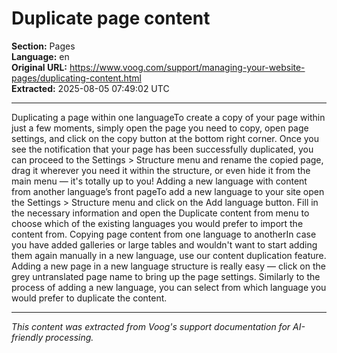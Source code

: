 # Duplicate page content

**Section:** Pages  
**Language:** en  
**Original URL:** https://www.voog.com/support/managing-your-website-pages/duplicating-content.html  
**Extracted:** 2025-08-05 07:49:02 UTC

---

Duplicating a page within one languageTo create a copy of your page within just a few moments, simply open the page you need to copy, open page settings, and click on the copy button at the bottom right corner.
Once you see the notification that your page has been successfully duplicated, you can proceed to the Settings > Structure menu and rename the copied page, drag it wherever you need it within the structure, or even hide it from the main menu — it's totally up to you!
Adding a new language with content from another language’s front pageTo add a new language to your site open the Settings > Structure menu and click on the Add language button. Fill in the necessary information and open the Duplicate content from menu to choose which of the existing languages you would prefer to import the content from.
Copying page content from one language to anotherIn case you have added galleries or large tables and wouldn't want to start adding them again manually in a new language, use our content duplication feature.
Adding a new page in a new language structure is really easy — click on the grey untranslated page name to bring up the page settings. Similarly to the process of adding a new language, you can select from which language you would prefer to duplicate the content.

---

*This content was extracted from Voog's support documentation for AI-friendly processing.*
